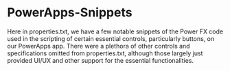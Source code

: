# PowerApps-Snippets

Here in properties.txt, we have a few notable snippets of the Power FX code used in the scripting of certain essential controls, particularly buttons, on our PowerApps app. There were a plethora of other controls and specifications omitted from properties.txt, although those largely just provided UI/UX and other support for the essential functionalities. 
